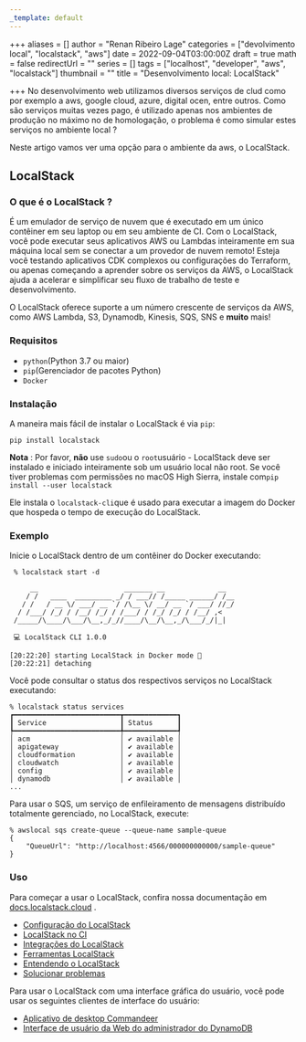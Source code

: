 ```yaml
---
_template: default
---
```


+++
aliases = []
author = "Renan Ribeiro Lage"
categories = ["devolvimento local", "localstack", "aws"]
date = 2022-09-04T03:00:00Z
draft = true
math = false
redirectUrl = ""
series = []
tags = ["localhost", "developer", "aws", "localstack"]
thumbnail = ""
title = "Desenvolvimento local: LocalStack"

+++
No desenvolvimento web utilizamos diversos serviços de clud como por exemplo a aws, google cloud, azure, digital ocen, entre outros. Como são serviços muitas vezes pago, é utilizado apenas nos ambientes de produção no máximo no de homologação, o problema é como simular estes serviços no ambiente local ? 

Neste artigo vamos ver uma opção para o ambiente da aws, o LocalStack.

## LocalStack

### O que é o LocalStack ?

É um emulador de serviço de nuvem que é executado em um único contêiner em seu laptop ou em seu ambiente de CI. Com o LocalStack, você pode executar seus aplicativos AWS ou Lambdas inteiramente em sua máquina local sem se conectar a um provedor de nuvem remoto! Esteja você testando aplicativos CDK complexos ou configurações do Terraform, ou apenas começando a aprender sobre os serviços da AWS, o LocalStack ajuda a acelerar e simplificar seu fluxo de trabalho de teste e desenvolvimento.

O LocalStack oferece suporte a um número crescente de serviços da AWS, como AWS Lambda, S3, Dynamodb, Kinesis, SQS, SNS e **muito** mais!

### Requisitos

* `python`(Python 3.7 ou maior)
* `pip`(Gerenciador de pacotes Python)
* `Docker`

### Instalação

A maneira mais fácil de instalar o LocalStack é via `pip`:

    pip install localstack
    

**Nota** : Por favor, **não** use `sudo`ou o `root`usuário - LocalStack deve ser instalado e iniciado inteiramente sob um usuário local não root. Se você tiver problemas com permissões no macOS High Sierra, instale com`pip install --user localstack`

Ele instala o `localstack-cli`que é usado para executar a imagem do Docker que hospeda o tempo de execução do LocalStack.

### Exemplo

Inicie o LocalStack dentro de um contêiner do Docker executando:

     % localstack start -d
    
         __                     _______ __             __
        / /   ____  _________ _/ / ___// /_____ ______/ /__
       / /   / __ \/ ___/ __ `/ /\__ \/ __/ __ `/ ___/ //_/
      / /___/ /_/ / /__/ /_/ / /___/ / /_/ /_/ / /__/ ,<
     /_____/\____/\___/\__,_/_//____/\__/\__,_/\___/_/|_|
    
     💻 LocalStack CLI 1.0.0
    
    [20:22:20] starting LocalStack in Docker mode 🐳
    [20:22:21] detaching
    

Você pode consultar o status dos respectivos serviços no LocalStack executando:

    % localstack status services
    ┏━━━━━━━━━━━━━━━━━━━━━━━━━━┳━━━━━━━━━━━━━┓
    ┃ Service                  ┃ Status      ┃
    ┡━━━━━━━━━━━━━━━━━━━━━━━━━━╇━━━━━━━━━━━━━┩
    │ acm                      │ ✔ available │
    │ apigateway               │ ✔ available │
    │ cloudformation           │ ✔ available │
    │ cloudwatch               │ ✔ available │
    │ config                   │ ✔ available │
    │ dynamodb                 │ ✔ available │
    ...
    

Para usar o SQS, um serviço de enfileiramento de mensagens distribuído totalmente gerenciado, no LocalStack, execute:

    % awslocal sqs create-queue --queue-name sample-queue
    {
        "QueueUrl": "http://localhost:4566/000000000000/sample-queue"
    }

### Uso

Para começar a usar o LocalStack, confira nossa documentação em [docs.localstack.cloud](https://docs.localstack.cloud/) .

* [Configuração do LocalStack](https://docs.localstack.cloud/localstack/configuration/)
* [LocalStack no CI](https://docs.localstack.cloud/ci/)
* [Integrações do LocalStack](https://docs.localstack.cloud/integrations/)
* [Ferramentas LocalStack](https://docs.localstack.cloud/tools/)
* [Entendendo o LocalStack](https://docs.localstack.cloud/localstack/)
* [Solucionar problemas](https://github.com/localstack/localstack/blob/master/doc/troubleshoot/README.md)

Para usar o LocalStack com uma interface gráfica do usuário, você pode usar os seguintes clientes de interface do usuário:

* [Aplicativo de desktop Commandeer](https://getcommandeer.com/)
* [Interface de usuário da Web do administrador do DynamoDB](https://www.npmjs.com/package/dynamodb-admin)
